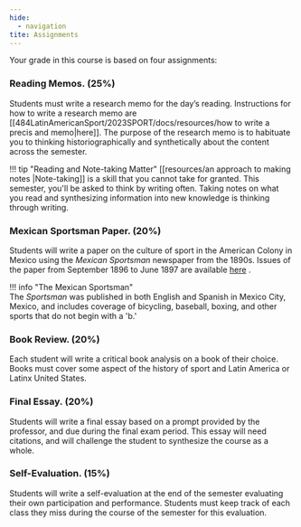 ```yaml
---
hide:
  - navigation
tite: Assignments
---
```


Your grade in this course is based on four assignments:

### Reading Memos. (25%)

Students must write a research memo for the day’s reading. Instructions for how to write a research memo are [[484LatinAmericanSport/2023SPORT/docs/resources/how to write a precis and memo|here]]. The purpose of the research memo is to habituate you to thinking historiographically and synthetically about the content across the semester.

!!! tip "Reading and Note-taking Matter"
    [[resources/an approach to making notes |Note-taking]] is a skill that you cannot take for granted. This semester, you'll be asked to think by writing often. Taking notes on what you read and synthesizing information into new knowledge is thinking through writing.  

### Mexican Sportsman Paper. (20%)

Students will write a paper on the culture of sport in the American Colony in Mexico using the _Mexican Sportsman_ newspaper from the 1890s. Issues of the paper from September 1896 to June 1897 are available [here](https://www.dropbox.com/sh/rjsiwpctza7p94l/AAAF6vR9T3tJ26uadvs3Pxlua?dl=0) . 

!!! info  "The Mexican Sportsman"  
    The *Sportsman* was published in both English and Spanish in Mexico City, Mexico, and includes coverage of bicycling, baseball, boxing, and other sports that do not begin with a 'b.' 

### Book Review. (20%)

Each student will write a critical book analysis on a book of their choice. Books must cover some aspect of the history of sport and Latin America or Latinx United States.

### Final Essay. (20%)

Students will write a final essay based on a prompt provided by the professor, and due during the final exam period. This essay will need citations, and will challenge the student to synthesize the course as a whole.

### Self-Evaluation. (15%)

Students will write a self-evaluation at the end of the semester evaluating their own participation and performance. Students must keep track of each class they miss during the course of the semester for this evaluation.